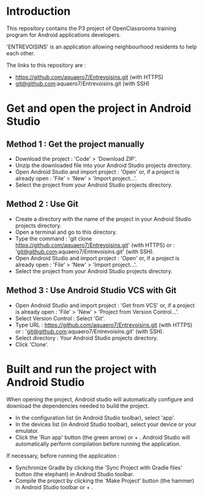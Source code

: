 # **Introduction** #
This repository contains the P3 project of OpenClassrooms training program for Android applications developers.

'ENTREVOISINS' is an application allowing neighbourhood residents to help each other.

The links to this repository are :
* https://github.com/aquaero7/Entrevoisins.git (with HTTPS)
* git@github.com:aquaero7/Entrevoisins.git (with SSH)

# **Get and open the project in Android Studio** #
**Method 1 : Get the project manually**
---------------------------------------
* Download the project : 'Code' > 'Download ZIP'.
* Unzip the downloaded file into your Android Studio projects directory.
* Open Android Studio and import project : 'Open'
        or, if a project is already open : 'File' > 'New' > 'Import project...'.
* Select the project from your Android Studio projects directory.

**Method 2 : Use Git**
----------------------
* Create a directory with the name of the project in your Android Studio projects directory.
* Open a terminal and go to this directory.
* Type the command : 'git clone https://github.com/aquaero7/Entrevoisins.git' (with HTTPS)
                or : 'git@github.com:aquaero7/Entrevoisins.git' (with SSH).
* Open Android Studio and import project : 'Open'
        or, if a project is already open : 'File' > 'New' > 'Import project...'.
* Select the project from your Android Studio projects directory.

**Method 3 : Use Android Studio VCS with Git**
----------------------------------------------
* Open Android Studio and import project : 'Get from VCS'
        or, if a project is already open : 'File' > 'New' > 'Project from Version Control...'.
* Select Version Control : Select 'Git'.
* Type URL : https://github.com/aquaero7/Entrevoisins.git (with HTTPS)
        or : 'git@github.com:aquaero7/Entrevoisins.git' (with SSH).
* Select directory : Your Android Studio projects directory.
* Click 'Clone'.

# **Built and run the project with Android Studio** #
When opening the project, Android studio will automatically configure and download the dependencies needed to build the project.

* In the configuration list (in Android Studio toolbar), select 'app'.
* In the devices list (in Android Studio toolbar), select your device or your emulator.
* Click the 'Run app' button (the green arrow) or <Maj> + <F10>.
  Android Studio will automatically perform compilation before running the application.

If necessary, before running the application :
* Synchronize Gradle by clicking the 'Sync Project with Gradle files' button (the elephant) in Android Studio toolbar.
* Compile the project by clicking the 'Make Project' button (the hammer) in Android Studio toolbar or <Ctrl> + <F9>.
